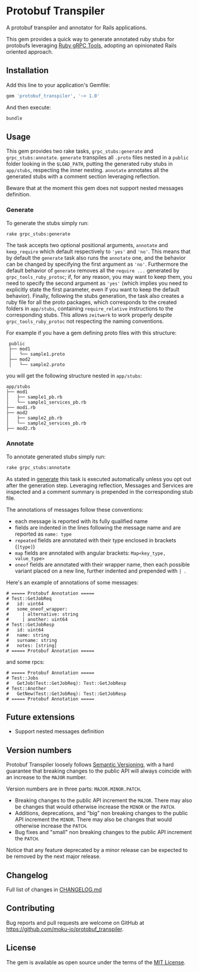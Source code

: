 # Protobuf Transpiler

A protobuf transpiler and annotator for Rails applications.

This gem provides a quick way to generate annotated ruby stubs for protobufs leveraging [Ruby gRPC Tools](https://github.com/grpc/grpc/tree/master/src/ruby/tools#ruby-grpc-tools), adopting an opinionated Rails oriented approach.

## Installation

Add this line to your application's Gemfile:

```ruby
gem 'protobuf_transpiler', '~> 1.0'
```

And then execute:

```bash
bundle
```


## Usage

This gem provides two rake tasks, `grpc_stubs:generate` and `grpc_stubs:annotate`. `generate` transpiles all `.proto` files nested in a `public` folder looking in the `$LOAD_PATH`, putting the generated ruby stubs in `app/stubs`, respecting the inner nesting. `annotate` annotates all the generated stubs with a comment section leveraging reflection.

Beware that at the moment this gem does not support nested messages definition.

### Generate
To generate the stubs simply run:
```bash
rake grpc_stubs:generate
```
The task accepts two optional positional arguments, `annotate` and `keep_require` which default respectively to `'yes'` and `'no'`.
This means that by default the `generate` task also runs the `annotate` one, and the behavior can be changed by specifying the first argument as `'no'`. Furthermore the default behavior of `generate` removes all the `require ...` generated by `grpc_tools_ruby_protoc`; if, for any reason, you may want to keep them, you need to specify the second argument as `'yes'` (which implies you need to explicitly state the first parameter, even if you want to keep the default behavior).
Finally, following the stubs generation, the task also creates a ruby file for all the proto packages, which corresponds to the created folders in `app/stubs`, containing `require_relative` instructions to the corresponding stubs. This allows `zeitwerk` to work properly despite `grpc_tools_ruby_protoc` not respecting the naming conventions.

For example if you have a gem defining proto files with this structure:
```
 public
 ├── mod1
 │   └── sample1.proto
 ├── mod2
 │   └── sample2.proto
```
you will get the following structure nested in `app/stubs`:
```
app/stubs
├── mod1
│   ├── sample1_pb.rb
│   └── sample1_services_pb.rb
├── mod1.rb
├── mod2
│   ├── sample2_pb.rb
│   └── sample2_services_pb.rb
├── mod2.rb

```

### Annotate
To annotate generated stubs simply run:
```bash
rake grpc_stubs:annotate
```
As stated in [generate](#generate) this task is executed automatically unless you opt out after the generation step. Leveraging reflection, Messages and Services are inspected and a comment summary is prepended in the corresponding stub file.

The annotations of messages follow these conventions:
- each message is reported with its fully qualified name
- fields are indented in the lines following the message name and are reported as `name: type`
- `repeated` fields are annotated with their type enclosed in brackets (`[type]`)
- `map` fields are annotated with angular brackets: `Map<key_type, value_type>`
- `oneof` fields are annotated with their wrapper name, then each possible variant placed on a new line, further indented and prepended with `| `.

Here's an example of annotations of some messages:
```
# ===== Protobuf Annotation =====
# Test::GetJobReq
# 	id: uint64
#   some_oneof_wrapper:
# 	  | alternative: string
# 	  | another: uint64
# Test::GetJobResp
# 	id: uint64
# 	name: string
# 	surname: string
#   notes: [string]
# ===== Protobuf Annotation =====
```
and some rpcs:
```
# ===== Protobuf Annotation =====
# Test::Jobs
# 	GetJob(Test::GetJobReq): Test::GetJobResp
# Test::Another
# 	GetNew(Test::GetJobReq): Test::GetJobResp
# ===== Protobuf Annotation =====
```


## Future extensions
- Support nested messages definition

## Version numbers

Protobuf Transpiler loosely follows [Semantic Versioning](https://semver.org/), with a hard guarantee that breaking changes to the public API will always coincide with an increase to the `MAJOR` number.

Version numbers are in three parts: `MAJOR.MINOR.PATCH`.

- Breaking changes to the public API increment the `MAJOR`. There may also be changes that would otherwise increase the `MINOR` or the `PATCH`.
- Additions, deprecations, and "big" non breaking changes to the public API increment the `MINOR`. There may also be changes that would otherwise increase the `PATCH`.
- Bug fixes and "small" non breaking changes to the public API increment the `PATCH`.

Notice that any feature deprecated by a minor release can be expected to be removed by the next major release.

## Changelog

Full list of changes in [CHANGELOG.md](CHANGELOG.md)


## Contributing

Bug reports and pull requests are welcome on GitHub at https://github.com/moku-io/protobuf_transpiler.

## License

The gem is available as open source under the terms of the [MIT License](https://opensource.org/licenses/MIT).
